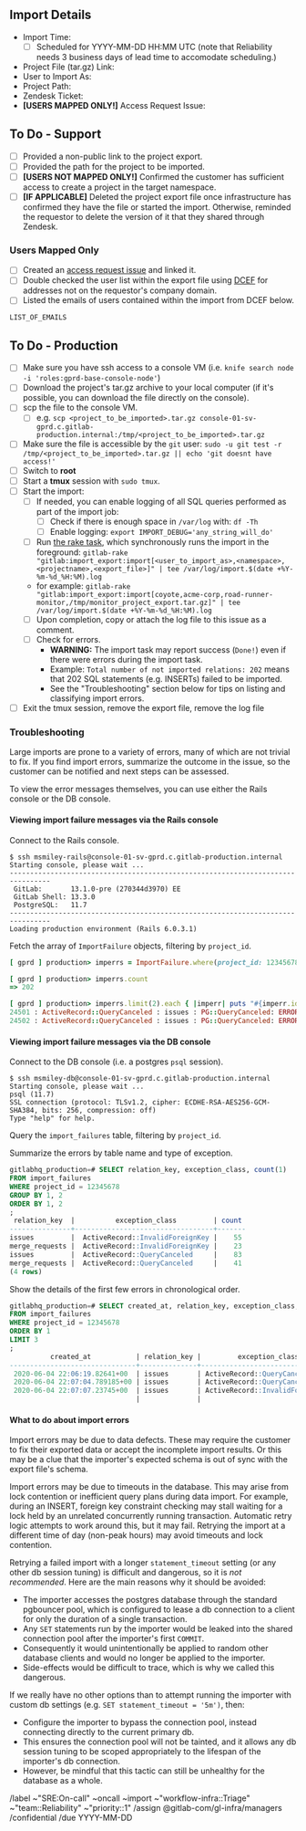<!--
Set the title to: Project Import Request - GROUP_NAME: PROJECT_NAME
-->

## Import Details

- Import Time:
  - [ ] Scheduled for YYYY-MM-DD HH:MM UTC (note that Reliability needs 3 business days of lead time to accomodate scheduling.)
- Project File (tar.gz) Link:
- User to Import As:  <!-- For **Users Not Mapped**: Username of listed user in ticket; For **Users Mapped**, admin user provisioned in the AR -->
- Project Path:  <!-- The path for where the project should be imported to -->
- Zendesk Ticket:
- **[USERS MAPPED ONLY!]** Access Request Issue:

## To Do - Support

- [ ] Provided a non-public link to the project export.
- [ ] Provided the path for the project to be imported.
- [ ] **[USERS NOT MAPPED ONLY!]** Confirmed the customer has sufficient access to create a project in the target namespace.
- [ ] **[IF APPLICABLE]** Deleted the project export file once infrastructure has confirmed they have the file or started the import. Otherwise, reminded the requestor to delete the version of it that they shared through Zendesk.

### Users Mapped Only

- [ ] Created an [access request issue](https://gitlab.com/gitlab-com/team-member-epics/access-requests/-/issues/new?issuable_template=Single_Person_Access_Request) and linked it.
- [ ] Double checked the user list within the export file using [DCEF](https://gitlab.com/gitlab-com/support/toolbox/dcef) for addresses not on the requestor's company domain.
- [ ] Listed the emails of users contained within the import from DCEF below.

```
LIST_OF_EMAILS
```

## To Do - Production

- [ ] Make sure you have ssh access to a console VM (i.e. `knife search node -i 'roles:gprd-base-console-node'`)
- [ ] Download the project's tar.gz archive to your local computer (if it's possible, you can download the file directly on the console).
- [ ] scp the file to the console VM.
    - [ ] e.g. `scp <project_to_be_imported>.tar.gz console-01-sv-gprd.c.gitlab-production.internal:/tmp/<project_to_be_imported>.tar.gz`
- [ ] Make sure the file is accessible by the `git` user: `sudo -u git test -r /tmp/<project_to_be_imported>.tar.gz || echo 'git doesnt have access!'`
- [ ] Switch to **root**
- [ ] Start a **tmux** session with `sudo tmux`.
- [ ] Start the import:
    - [ ] If needed, you can enable logging of all SQL queries performed as part of the import job:
        - [ ] Check if there is enough space in `/var/log` with: `df -Th`
        - [ ] Enable logging: `export IMPORT_DEBUG='any_string_will_do'`
    - [ ] Run [the rake task](https://gitlab.com/gitlab-org/gitlab/-/blob/master/lib/tasks/gitlab/import_export/import.rake), which synchronously runs the import in the foreground:
      `gitlab-rake "gitlab:import_export:import[<user_to_import_as>,<namespace>,<projectname>,<export_file>]" | tee /var/log/import.$(date +%Y-%m-%d_%H:%M).log`
    - for example: `gitlab-rake "gitlab:import_export:import[coyote,acme-corp,road-runner-monitor,/tmp/monitor_project_export.tar.gz]" | tee /var/log/import.$(date +%Y-%m-%d_%H:%M).log`
    - [ ] Upon completion, copy or attach the log file to this issue as a comment.
    - [ ] Check for errors.
      - **WARNING:** The import task may report success (`Done!`) even if there were errors during the import task.
      - Example: `Total number of not imported relations: 202` means that 202 SQL statements (e.g. INSERTs) failed to be imported.
      - See the "Troubleshooting" section below for tips on listing and classifying import errors.
- [ ] Exit the tmux session, remove the export file, remove the log file

### Troubleshooting

Large imports are prone to a variety of errors, many of which are not trivial to fix.
If you find import errors, summarize the outcome in the issue, so the customer can be notified and next steps can be assessed.

To view the error messages themselves, you can use either the Rails console or the DB console.

#### Viewing import failure messages via the Rails console

Connect to the Rails console.

```shell
$ ssh msmiley-rails@console-01-sv-gprd.c.gitlab-production.internal
Starting console, please wait ...
--------------------------------------------------------------------------------
 GitLab:       13.1.0-pre (270344d3970) EE
 GitLab Shell: 13.3.0
 PostgreSQL:   11.7
--------------------------------------------------------------------------------
Loading production environment (Rails 6.0.3.1)
```

Fetch the array of `ImportFailure` objects, filtering by `project_id`.

```ruby
[ gprd ] production> imperrs = ImportFailure.where(project_id: 12345678).order(:id)

[ gprd ] production> imperrs.count
=> 202

[ gprd ] production> imperrs.limit(2).each { |imperr| puts "#{imperr.id} : #{imperr.exception_class} : #{imperr.relation_key} : #{imperr.exception_message}" }
24501 : ActiveRecord::QueryCanceled : issues : PG::QueryCanceled: ERROR:  canceling statement due to statement timeout
24502 : ActiveRecord::QueryCanceled : issues : PG::QueryCanceled: ERROR:  canceling statement due to statement timeout
```

#### Viewing import failure messages via the DB console

Connect to the DB console (i.e. a postgres `psql` session).

```shell
$ ssh msmiley-db@console-01-sv-gprd.c.gitlab-production.internal
Starting console, please wait ...
psql (11.7)
SSL connection (protocol: TLSv1.2, cipher: ECDHE-RSA-AES256-GCM-SHA384, bits: 256, compression: off)
Type "help" for help.
```

Query the `import_failures` table, filtering by `project_id`.

Summarize the errors by table name and type of exception.

```sql
gitlabhq_production=# SELECT relation_key, exception_class, count(1)
FROM import_failures
WHERE project_id = 12345678
GROUP BY 1, 2
ORDER BY 1, 2
;
 relation_key  |          exception_class         | count
---------------+----------------------------------+-------
issues         |  ActiveRecord::InvalidForeignKey |    55
merge_requests |  ActiveRecord::InvalidForeignKey |    23
issues         |  ActiveRecord::QueryCanceled     |    83
merge_requests |  ActiveRecord::QueryCanceled     |    41
(4 rows)
```

Show the details of the first few errors in chronological order.

```sql
gitlabhq_production=# SELECT created_at, relation_key, exception_class, retry_count, source, exception_message
FROM import_failures
WHERE project_id = 12345678
ORDER BY 1
LIMIT 3
;
          created_at           | relation_key |         exception_class         | retry_count |         source         |                                                           exception_message
-------------------------------+--------------+---------------------------------+-------------+------------------------+----------------------------------------------------------------------------------------------------------------------------------------
 2020-06-04 22:06:19.82641+00  | issues       | ActiveRecord::QueryCanceled     |           1 | relation_object.save!  | PG::QueryCanceled: ERROR:  canceling statement due to statement timeout
 2020-06-04 22:07:04.789185+00 | issues       | ActiveRecord::QueryCanceled     |           1 | relation_object.save!  | PG::QueryCanceled: ERROR:  canceling statement due to statement timeout
 2020-06-04 22:07:07.23745+00  | issues       | ActiveRecord::InvalidForeignKey |           0 | process_relation_item! | PG::ForeignKeyViolation: ERROR:  insert or update on table "issue_user_mentions" violates foreign key constraint "fk_rails_3861d9fefa"
                               |              |                                 |             |                        | DETAIL:  Key (note_id)=(355679583) is not present in table "notes".
```

#### What to do about import errors

Import errors may be due to data defects.  These may require the customer to fix their exported data or accept the incomplete import results.
Or this may be a clue that the importer's expected schema is out of sync with the export file's schema.

Import errors may be due to timeouts in the database.  This may arise from lock contention or inefficient query plans during data import.
For example, during an INSERT, foreign key constraint checking may stall waiting for a lock held by an unrelated concurrently running transaction.
Automatic retry logic attempts to work around this, but it may fail.
Retrying the import at a different time of day (non-peak hours) may avoid timeouts and lock contention.

Retrying a failed import with a longer `statement_timeout` setting (or any other db session tuning) is difficult and dangerous, so it is *not recommended*.
Here are the main reasons why it should be avoided:
* The importer accesses the postgres database through the standard pgbouncer pool, which is configured to lease a db connection to a client
  for only the duration of a single transaction.
* Any `SET` statements run by the importer would be leaked into the shared connection pool after the importer's first `COMMIT`.
* Consequently it would unintentionally be applied to random other database clients and would no longer be applied to the importer.
* Side-effects would be difficult to trace, which is why we called this dangerous.

If we really have no other options than to attempt running the importer with custom db settings (e.g. `SET statement_timeout = '5m')`, then:
* Configure the importer to bypass the connection pool, instead connecting directly to the current primary db.
* This ensures the connection pool will not be tainted, and it allows any db session tuning to be scoped appropriately to the
  lifespan of the importer's db connection.
* However, be mindful that this tactic can still be unhealthy for the database as a whole.

/label ~"SRE:On-call" ~oncall ~import ~"workflow-infra::Triage" ~"team::Reliability" ~"priority::1"
/assign @gitlab-com/gl-infra/managers 
/confidential
/due YYYY-MM-DD

